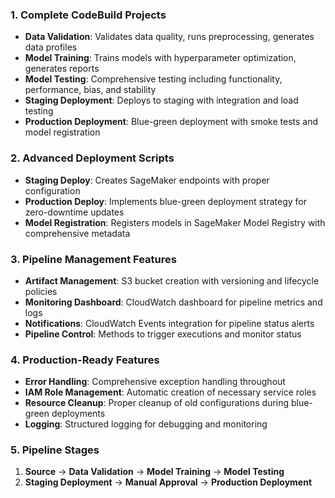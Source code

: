### 1. **Complete CodeBuild Projects**
- **Data Validation**: Validates data quality, runs preprocessing, generates data profiles
- **Model Training**: Trains models with hyperparameter optimization, generates reports
- **Model Testing**: Comprehensive testing including functionality, performance, bias, and stability
- **Staging Deployment**: Deploys to staging with integration and load testing
- **Production Deployment**: Blue-green deployment with smoke tests and model registration

### 2. **Advanced Deployment Scripts**
- **Staging Deploy**: Creates SageMaker endpoints with proper configuration
- **Production Deploy**: Implements blue-green deployment strategy for zero-downtime updates
- **Model Registration**: Registers models in SageMaker Model Registry with comprehensive metadata

### 3. **Pipeline Management Features**
- **Artifact Management**: S3 bucket creation with versioning and lifecycle policies
- **Monitoring Dashboard**: CloudWatch dashboard for pipeline metrics and logs
- **Notifications**: CloudWatch Events integration for pipeline status alerts
- **Pipeline Control**: Methods to trigger executions and monitor status

### 4. **Production-Ready Features**
- **Error Handling**: Comprehensive exception handling throughout
- **IAM Role Management**: Automatic creation of necessary service roles
- **Resource Cleanup**: Proper cleanup of old configurations during blue-green deployments
- **Logging**: Structured logging for debugging and monitoring

### 5. **Pipeline Stages**
1. **Source** → **Data Validation** → **Model Training** → **Model Testing**
2. **Staging Deployment** → **Manual Approval** → **Production Deployment**
